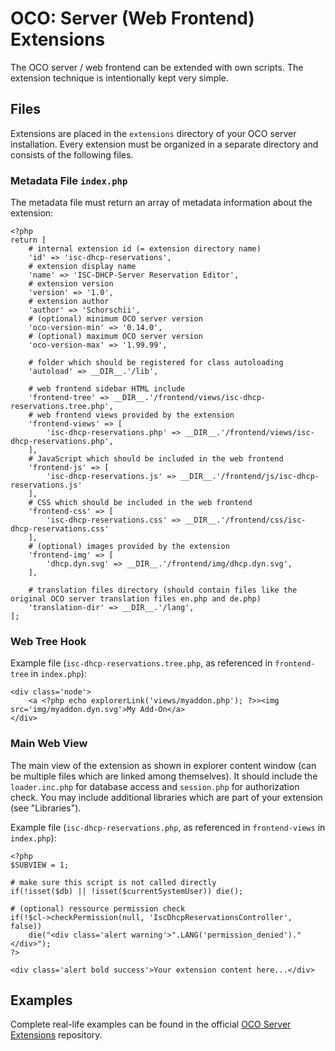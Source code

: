 # OCO: Server (Web Frontend) Extensions
The OCO server / web frontend can be extended with own scripts. The extension technique is intentionally kept very simple.

## Files
Extensions are placed in the `extensions` directory of your OCO server installation. Every extension must be organized in a separate directory and consists of the following files.

### Metadata File `index.php`
The metadata file must return an array of metadata information about the extension:
```
<?php
return [
	# internal extension id (= extension directory name)
	'id' => 'isc-dhcp-reservations',
	# extension display name
	'name' => 'ISC-DHCP-Server Reservation Editor',
	# extension version
	'version' => '1.0',
	# extension author
	'author' => 'Schorschii',
	# (optional) minimum OCO server version
	'oco-version-min' => '0.14.0',
	# (optional) maximum OCO server version
	'oco-version-max' => '1.99.99',

	# folder which should be registered for class autoloading
	'autoload' => __DIR__.'/lib',

	# web frontend sidebar HTML include
	'frontend-tree' => __DIR__.'/frontend/views/isc-dhcp-reservations.tree.php',
	# web frontend views provided by the extension
	'frontend-views' => [
		'isc-dhcp-reservations.php' => __DIR__.'/frontend/views/isc-dhcp-reservations.php',
	],
	# JavaScript which should be included in the web frontend
	'frontend-js' => [
		'isc-dhcp-reservations.js' => __DIR__.'/frontend/js/isc-dhcp-reservations.js'
	],
	# CSS which should be included in the web frontend
	'frontend-css' => [
		'isc-dhcp-reservations.css' => __DIR__.'/frontend/css/isc-dhcp-reservations.css'
	],
	# (optional) images provided by the extension
	'frontend-img' => [
		'dhcp.dyn.svg' => __DIR__.'/frontend/img/dhcp.dyn.svg',
	],

	# translation files directory (should contain files like the original OCO server translation files en.php and de.php)
	'translation-dir' => __DIR__.'/lang',
];
```

### Web Tree Hook
Example file (`isc-dhcp-reservations.tree.php`, as referenced in `frontend-tree` in `index.php`):
```
<div class='node'>
	<a <?php echo explorerLink('views/myaddon.php'); ?>><img src='img/myaddon.dyn.svg'>My Add-On</a>
</div>
```

### Main Web View
The main view of the extension as shown in explorer content window (can be multiple files which are linked among themselves). It should include the `loader.inc.php` for database access and `session.php` for authorization check. You may include additional libraries which are part of your extension (see "Libraries").

Example file (`isc-dhcp-reservations.php`, as referenced in `frontend-views` in `index.php`):
```
<?php
$SUBVIEW = 1;

# make sure this script is not called directly
if(!isset($db) || !isset($currentSystemUser)) die();

# (optional) ressource permission check
if(!$cl->checkPermission(null, 'IscDhcpReservationsController', false))
	die("<div class='alert warning'>".LANG('permission_denied')."</div>");
?>

<div class='alert bold success'>Your extension content here...</div>
```

## Examples
Complete real-life examples can be found in the official [OCO Server Extensions](https://github.com/schorschii/oco-server-extensions) repository.
